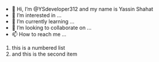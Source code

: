 - 👋 Hi, I’m @YSdeveloper312 and my name is Yassin Shahat
- 👀 I’m interested in ...
- 🌱 I’m currently learning ...
- 💞️ I’m looking to collaborate on ...
- 📫 How to reach me ...

1. this is a numbered list
1. and this is the second item

<!---
YSdeveloper312/YSdeveloper312 is a ✨ special ✨ repository because its `README.md` (this file) appears on your GitHub profile.
You can click the Preview link to take a look at your changes.
--->

